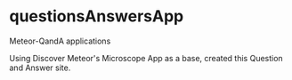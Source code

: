 # questionsAnswersApp
Meteor-QandA applications

Using Discover Meteor's Microscope App as a base, created this Question and Answer site.
